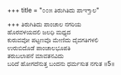 +++
title = "೦೦೫ ತಿರುಗಿತಿದು ಪಾಞ್ಚಾಲ"

+++
ತಿರುಗಿತಿದು ಪಾಂಚಾಲ ನಗರಿಯ  
ಹೊರವಳಯದಲಿ ಜಲಧಿ ಮಧ್ಯದ  
ಕುರುವವೋ ಪಟ್ಟಣವೊ ಮೇಣಿದು ದೈವಗತಿಗಳಲಿ   
ಉರುಬಿದೊಡೆ ಪಾಂಚಾಲಭೂಪತಿ  
ತರುಬಲಾಪನೆ ಮಾವತನವಿದು   
ಬರಿದೆ ಹೋಗದೆನುತ್ತ ಬಂದನು ಧರ್ಮಸುತ ನಗುತ      ॥5॥